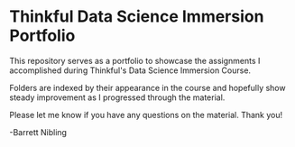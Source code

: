 # Thinkful Data Science Immersion Portfolio

This repository serves as a portfolio to showcase the assignments I accomplished during Thinkful's Data Science Immersion Course. 

Folders are indexed by their appearance in the course and hopefully show steady improvement as I progressed through the material.

Please let me know if you have any questions on the material. Thank you!

-Barrett Nibling
